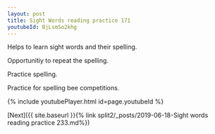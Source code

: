 ```yaml
---
layout: post
title: Sight Words reading practice 171
youtubeId: BjLsmSo2khg
---
```

 
 
Helps to learn sight words and their spelling.

Opportunitiy to repeat the spelling. 

Practice spelling. 
 
Practice for spelling bee competitions. 
 
{% include youtubePlayer.html id=page.youtubeId %}
 
 

[Next]({{ site.baseurl }}{% link  split2/_posts/2019-06-18-Sight words reading practice 233.md%})
 
